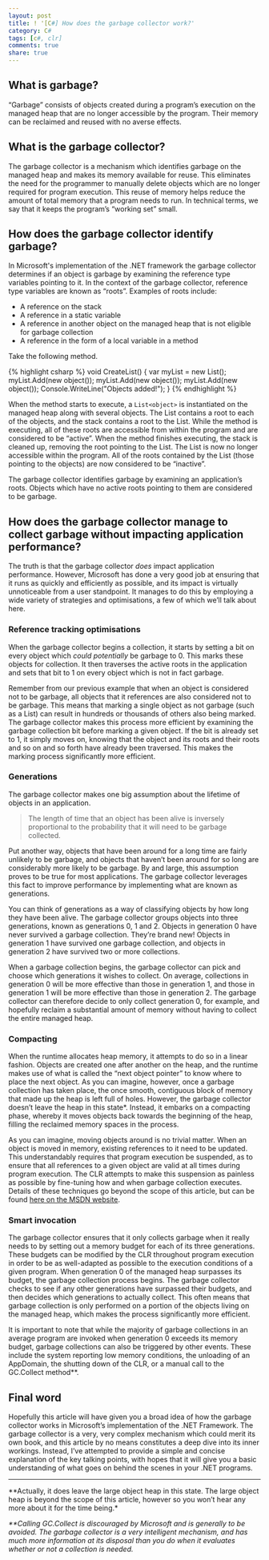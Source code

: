 ```yaml
---
layout: post
title: ! '[C#] How does the garbage collector work?'
category: C#
tags: [c#, clr]
comments: true
share: true
---
```

## What is garbage?

“Garbage” consists of objects created during a program’s execution on the managed heap that are no longer accessible by the program. Their memory can be reclaimed and reused with no averse effects.

## What is the garbage collector?

The garbage collector is a mechanism which identifies garbage on the managed heap and makes its memory available for reuse. This eliminates the need for the programmer to manually delete objects which are no longer required for program execution. This reuse of memory helps reduce the amount of total memory that a program needs to run. In technical terms, we say that it keeps the program’s “working set” small.

## How does the garbage collector identify garbage?

In Microsoft's implementation of the .NET framework the garbage collector determines if an object is garbage by examining the reference type variables pointing to it. In the context of the garbage collector, reference type variables are known as “roots”. Examples of roots include:

<ul>
<li>A reference on the stack</li>
<li>A reference in a static variable</li>
<li>A reference in another object on the managed heap that is not eligible for garbage collection</li>
<li>A reference in the form of a local variable in a method</li>
</ul>

Take the following method.

{% highlight csharp %}
void CreateList()
{
	var myList = new List<object>();
	myList.Add(new object());
	myList.Add(new object());
	myList.Add(new object());
	Console.WriteLine("Objects added!");
}
{% endhighlight %}

When the method starts to execute, a  `List<object>` is instantiated on the managed heap along with several objects. The List contains a root to each of the objects, and the stack contains a root to the List. While the method is executing, all of these roots are accessible from within the program and are considered to be “active”. When the method finishes executing, the stack is cleaned up, removing the root pointing to the List. The List is now no longer accessible within the program. All of the roots contained by the List (those pointing to the objects) are now considered to be “inactive”.

The garbage collector identifies garbage by examining an application’s roots. Objects which have no active roots pointing to them are considered to be garbage.
<a id="more"></a><a id="more-3232"></a>

## How does the garbage collector manage to collect garbage without impacting application performance?

The truth is that the garbage collector *does* impact application performance. However, Microsoft has done a very good job at ensuring that it runs as quickly and efficiently as possible, and its impact is virtually unnoticeable from a user standpoint. It manages to do this by employing a wide variety of strategies and optimisations, a few of which we’ll talk about here.

### Reference tracking optimisations

When the garbage collector begins a collection, it starts by setting a bit on every object which *could potentially* be garbage to 0. This marks these objects for collection. It then traverses the active roots in the application and sets that bit to 1 on every object which is not in fact garbage.

Remember from our previous example that when an object is considered not to be garbage, all objects that it references are also considered not to be garbage. This means that marking a single object as not garbage (such as a List) can result in hundreds or thousands of others also being marked. The garbage collector makes this process more efficient by examining the garbage collection bit before marking a given object. If the bit is already set to 1, it simply moves on, knowing that the object and its roots and their roots and so on and so forth have already been traversed. This makes the marking process significantly more efficient.

### Generations

The garbage collector makes one big assumption about the lifetime of objects in an application.

> The length of time that an object has been alive is inversely proportional to the probability that it will need to be garbage collected.

Put another way, objects that have been around for a long time are fairly unlikely to be garbage, and objects that haven’t been around for so long are considerably more likely to be garbage. By and large, this assumption proves to be true for most applications. The garbage collector leverages this fact to improve performance by implementing what are known as generations.

You can think of generations as a way of classifying objects by how long they have been alive. The garbage collector groups objects into three generations, known as generations 0, 1 and 2. Objects in generation 0 have never survived a garbage collection. They’re brand new! Objects in generation 1 have survived one garbage collection, and objects in generation 2 have survived two or more collections.

When a garbage collection begins, the garbage collector can pick and choose which generations it wishes to collect. On average, collections in generation 0 will be more effective than those in generation 1, and those in generation 1 will be more effective than those in generation 2. The garbage collector can therefore decide to only collect generation 0, for example, and hopefully reclaim a substantial amount of memory without having to collect the entire managed heap.

### Compacting

When the runtime allocates heap memory, it attempts to do so in a linear fashion. Objects are created one after another on the heap, and the runtime makes use of what is called the “next object pointer” to know where to place the next object. As you can imagine, however, once a garbage collection has taken place, the once smooth, contiguous block of memory that made up the heap is left full of holes. However, the garbage collector doesn’t leave the heap in this state*. Instead, it embarks on a compacting phase, whereby it moves objects back towards the beginning of the heap, filling the reclaimed memory spaces in the process.

As you can imagine, moving objects around is no trivial matter. When an object is moved in memory, existing references to it need to be updated. This understandably requires that program execution be suspended, as to ensure that all references to a given object are valid at all times during program execution. The CLR attempts to make this suspension as painless as possible by fine-tuning how and when garbage collection executes. Details of these techniques go beyond the scope of this article, but can be found [here on the MSDN website](http://msdn.microsoft.com/en-us/library/ee851764(v=vs.110).aspx).

### Smart invocation

The garbage collector ensures that it only collects garbage when it really needs to by setting out a memory budget for each of its three generations. These budgets can be modified by the CLR throughout program execution in order to be as well-adapted as possible to the execution conditions of a given program. When generation 0 of the managed heap surpasses its budget, the garbage collection process begins. The garbage collector checks to see if any other generations have surpassed their budgets, and then decides which generations to actually collect. This often means that garbage collection is only performed on a portion of the objects living on the managed heap, which makes the process significantly more efficient.

It is important to note that while the majority of garbage collections in an average program are invoked when generation 0 exceeds its memory budget, garbage collections can also be triggered by other events. These include the system reporting low memory conditions, the unloading of an AppDomain, the shutting down of the CLR, or a manual call to the GC.Collect method**.

## Final word

Hopefully this article will have given you a broad idea of how the garbage collector works in Microsoft’s implementation of the .NET Framework. The garbage collector is a very, very complex mechanism which could merit its own book, and this article by no means constitutes a deep dive into its inner workings. Instead, I’ve attempted to provide a simple and concise explanation of the key talking points, with hopes that it will give you a basic understanding of what goes on behind the scenes in your .NET programs.

<hr />
**Actually, it does leave the large object heap in this state. The large object heap is beyond the scope of this article, however so you won’t hear any more about it for the time being.*

_**Calling GC.Collect is discouraged by Microsoft and is generally to be avoided. The garbage collector is a very intelligent mechanism, and has much more information at its disposal than you do when it evaluates whether or not a collection is needed._

